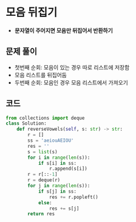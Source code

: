 # 모음 뒤집기

* **문자열이 주어지면 모음만 뒤집어서 반환하기**

## 문제 풀이

- 첫번째 순회: 모음이 있는 경우 따로 리스트에 저장함
- 모음 리스트를 뒤집어둠
- 두번째 순회: 모음인 경우 모음 리스트에서 가져오기

## 코드
```python
from collections import deque
class Solution:
    def reverseVowels(self, s: str) -> str:
        r = []
        ss = 'aeiouAEIOU'
        res = ''
        s = list(s)
        for i in range(len(s)):
            if s[i] in ss:
                r.append(s[i])
        r = r[::-1]
        r = deque(r)
        for j in range(len(s)):
            if s[j] in ss:
                res += r.popleft()
            else:
                res += s[j]
        return res
        
```